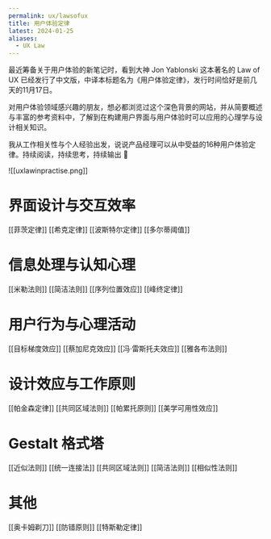 ```yaml
---
permalink: ux/lawsofux
title: 用户体验定律
latest: 2024-01-25
aliases:
  - UX Law
---
```

最近筹备关于用户体验的新笔记时，看到大神 Jon Yablonski 这本著名的 Law of UX 已经发行了中文版，中译本标题名为《用户体验定律》，发行时间恰好是前几天的11月17日。  

对用户体验领域感兴趣的朋友，想必都浏览过这个深色背景的网站，并从简要概述与丰富的参考资料中，了解到在构建用户界面与用户体验时可以应用的心理学与设计相关知识。  

我从工作相关性与个人经验出发，说说产品经理可以从中受益的16种用户体验定律。持续阅读，持续思考，持续输出 🫡


![[uxlawinpractise.png]]

# 界面设计与交互效率

[[菲茨定律]]
[[希克定律]]
[[波斯特尔定律]]
[[多尔蒂阈值]]

# 信息处理与认知心理

[[米勒法则]]
[[简洁法则]]
[[序列位置效应]]
[[峰终定律]]

# 用户行为与心理活动

[[目标梯度效应]]
[[蔡加尼克效应]]
[[冯·雷斯托夫效应]]
[[雅各布法则]]

# 设计效应与工作原则

[[帕金森定律]]
[[共同区域法则]]
[[帕累托原则]]
[[美学可用性效应]]

# Gestalt 格式塔

[[近似法则]]
[[统一连接法]]
[[共同区域法则]]
[[简洁法则]]
[[相似性法则]]

# 其他

[[奥卡姆剃刀]]
[[防错原则]]
[[特斯勒定律]]
